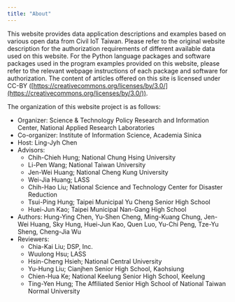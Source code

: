 ```yaml
---
title: "About"
---
```


This website provides data application descriptions and examples based on various open data from Civil IoT Taiwan. Please refer to the original website description for the authorization requirements of different available data used on this website. For the Python language packages and software packages used in the program examples provided on this website, please refer to the relevant webpage instructions of each package and software for authorization. The content of articles offered on this site is licensed under CC-BY ([https://creativecommons.org/licenses/by/3.0/](https://creativecommons.org/licenses/by/3.0/)).

The organization of this website project is as follows:

- Organizer: Science & Technology Policy Research and Information Center, National Applied Research Laboratories
- Co-organizer: Institute of Information Science, Academia Sinica
- Host: Ling-Jyh Chen
- Advisors:
    - Chih-Chieh Hung; National Chung Hsing University
    - Li-Pen Wang; National Taiwan University
    - Jen-Wei Huang; National Cheng Kung University
    - Wei-Jia Huang; LASS
    - Chih-Hao Liu; National Science and Technology Center for Disaster Reduction
    - Tsui-Ping Hung; Taipei Municipal Yu Cheng Senior High School
    - Huei-Jun Kao; Taipei Municipal Nan-Gang High School
- Authors: Hung-Ying Chen, Yu-Shen Cheng, Ming-Kuang Chung, Jen-Wei Huang, Sky Hung, Huei-Jun Kao, Quen Luo, Yu-Chi Peng, Tze-Yu Sheng, Cheng-Jia Wu
- Reviewers:
    - Chia-Kai Liu; DSP, Inc.
    - Wuulong Hsu; LASS
    - Hsin-Cheng Hsieh; National Central University
    - Yu-Hung Liu; Cianjhen Senior High School, Kaohsiung
    - Chien-Hua Ke; National Keelung Senior High School, Keelung
    - Ting-Yen Hung; The Affiliated Senior High School of National Taiwan Normal University

